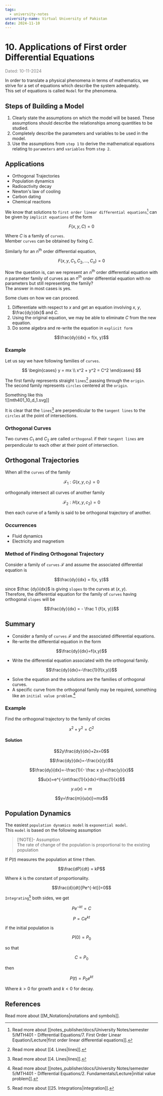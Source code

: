 ```yaml
---
tags:
  - university-notes
university-name: Virtual University of Pakistan
date: 2024-11-10
---
```


# 10. Applications of First order Differential Equations

<span style="color: gray;">Dated: 10-11-2024</span>

In order to translate a physical phenomena in terms of mathematics, we strive for a set of equations which describe the system adequately.  
This set of equations is called `Model` for the phenomena.

## Steps of Building a Model

1. Clearly state the assumptions on which the model will be based. These assumptions should describe the relationships among quantities to be studied.
2. Completely describe the parameters and variables to be used in the model.
3. Use the assumptions from `step 1` to derive the mathematical equations relating to `parameters` and `variables` from `step 2`.

## Applications

- Orthogonal Trajectories
- Population dynamics
- Radioactivity decay
- Newton's law of cooling
- Carbon dating
- Chemical reactions

We know that solutions to `first order linear differential equations`[^1] can be given by `implicit equations` of the form  

$$F(x, y, C) = 0$$

Where $C$ is a family of `curves`.  
Member `curves` can be obtained by fixing $C$.

Similarly for an $n^{\text{th}}$ order differential equation,  

$$F(x, y, C_1, C_2, \ldots, C_n) = 0$$

Now the question is, can we represent an $n^{\text{th}}$ order differential equation with $n$ parameter family of curves as an $n^{\text{th}}$ order differential equation with no parameters but still representing the family?  
The answer in most cases is yes.

Some clues on how we can proceed.

1. Differentiate with respect to $x$ and get an equation involving $x$, $y$, $\frac{dy}{dx}$ and $C$.
2. Using the original equation, we may be able to eliminate $C$ from the new equation.
3. Do some algebra and re-write the equation in `explicit form`  

$$\frac{dy}{dx} = f(x, y)$$

### Example

Let us say we have following families of `curves`.

$$
\begin{cases}
	y = mx \\
	x^2 + y^2 = C^2
\end{cases}
$$

The first family represents straight `lines`[^2] passing through the `origin`.  
The second family represents `circles` centered at the `origin`.

Something like this  
![[mth401_10_d_1.svg]]

It is clear that the `lines`[^2] are perpendicular to the `tangent lines` to the `circles` at the point of intersections.

### Orthogonal Curves

Two curves $C_1$ and $C_2$ are called `orthogonal` if their `tangent lines` are perpendicular to each other at their point of intersection.

## Orthogonal Trajectories

When all the `curves` of the family  

$$\mathcal F_1 : G(x, y, c_1) = 0$$

orthogonally intersect all curves of another family

$$\mathcal F_2 : H(x, y, c_2) = 0$$

then each curve of a family is said to be orthogonal trajectory of another.

### Occurrences

- Fluid dynamics
- Electricity and magnetism

### Method of Finding Orthogonal Trajectory

Consider a family of `curves` $\mathcal F$ and assume the associated differential equation is  

$$\frac{dy}{dx} = f(x, y)$$

since $\frac {dy}{dx}$ is giving `slopes` to the curves at $(x, y)$.  
Therefore, the differential equation for the family of `curves` having orthogonal `slopes` will be

$$\frac{dy}{dx} = - \frac 1 {f(x, y)}$$

## Summary

- Consider a family of `curves` $\mathcal F$ and the associated differential equations.
- Re-write the differential equation in the form  

$$\frac{dy}{dx}=f(x,y)$$

- Write the differential equation associated with the orthogonal family.  

$$\frac{dy}{dx}=-\frac{1}{f(x,y)}$$

- Solve the equation and the solutions are the families of orthogonal curves.
- A specific curve from the orthogonal family may be required, something like an `initial value problem`.[^3]

### Example

Find the orthogonal trajectory to the family of circles  

$$x^2 + y^2 = C^2$$

#### Solution

$$2y\frac{dy}{dx}+2x=0$$

$$\frac{dy}{dx}=-\frac{x}{y}$$

$$\frac{dy}{dx}=-\frac{1}{- \frac x y}=\frac{y}{x}$$

$$u(x)=e^{-\int\frac{1}{x}dx}=\frac{1}{x}$$

$$y.u(x)=m$$

$$y=\frac{m}{u(x)}=mx$$

## Population Dynamics

The easiest `population dynamics model` is `exponential model`.  
This `model` is based on the following assumption

> [!NOTE]- Assumption  
> The rate of change of the population is proportional to the existing population

If $P(t)$ measures the population at time $t$ then.  

$$\frac{dP}{dt} = kP$$

Where $k$ is the constant of proportionality.  

$$\frac{d}{dt}[Pe^{-kt}]=0$$

`Integrating`[^4] both sides, we get  

$$Pe^{-kt}=C$$

$$P=Ce^{kt}$$

if the initial population is  

$$P(0) = P_0$$

so that  

$$C = P_0$$

then  

$$P(t)=P_{0}e^{kt}$$

Where $k > 0$ for growth and $k < 0$ for decay.

## References

Read more about [[M_Notations|notations and symbols]].

[^1]: Read more about [[notes_publisher/docs/University Notes/semester 5/MTH401 - Differential Equations/7. First Order Linear Equation/Lecture|first order linear differential equations]].
[^2]: Read more about [[4. Lines|lines]].
[^3]: Read more about [[notes_publisher/docs/University Notes/semester 5/MTH401 - Differential Equations/2. Fundamentals/Lecture|initial value problem]].
[^4]: Read more about [[25. Integrations|integration]].